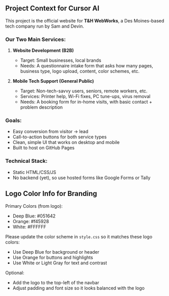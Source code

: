 ## Project Context for Cursor AI

This project is the official website for **T&H WebWorks**, a Des Moines-based tech company run by Sam and Devin.

### Our Two Main Services:
1. **Website Development (B2B)**  
   - Target: Small businesses, local brands  
   - Needs: A questionnaire intake form that asks how many pages, business type, logo upload, content, color schemes, etc.

2. **Mobile Tech Support (General Public)**  
   - Target: Non-tech-savvy users, seniors, remote workers, etc.  
   - Services: Printer help, Wi-Fi fixes, PC tune-ups, virus removal  
   - Needs: A booking form for in-home visits, with basic contact + problem description

### Goals:
- Easy conversion from visitor → lead
- Call-to-action buttons for both service types
- Clean, simple UI that works on desktop and mobile
- Built to host on GitHub Pages

### Technical Stack:
- Static HTML/CSS/JS
- No backend (yet), so use hosted forms like Google Forms or Tally


## Logo Color Info for Branding

Primary Colors (from logo):
- Deep Blue: #051642
- Orange: #f45928
- White: #FFFFFF

Please update the color scheme in `style.css` so it matches these logo colors:
- Use Deep Blue for background or header
- Use Orange for buttons and highlights
- Use White or Light Gray for text and contrast

Optional:
- Add the logo to the top-left of the navbar
- Adjust padding and font size so it looks balanced with the logo
